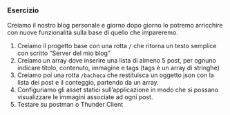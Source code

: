 ### Esercizio
Creiamo il nostro blog personale e giorno dopo giorno lo potremo arricchire con nuove funzionalità sulla base di quello che impareremo.
1. Creiamo il progetto base con una rotta `/` che ritorna un testo semplice con scritto “Server del mio blog”
2. Creiamo un array dove inserire una lista di almeno 5 post, per ognuno indicare titolo, contenuto, immagine e tags (tags è un array di stringhe)
3. Creiamo poi una rotta `/bacheca` che restituisca un oggetto json con la lista dei post e il conteggio, partendo da un array.
4. Configuriamo gli asset statici sull’applicazione in modo che si possano visualizzare le immagini associate ad ogni post.
5. Testare su postman o Thunder Client